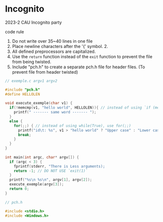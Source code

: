 # Incognito
2023-2 CAU Incognito party


code rule
1. Do not write over 35~40 lines in one file
2. Place newline characters after the '{' symbol. 2.
3. All defined preprocessors are capitalized.
4. Use the `return` function instead of the `exit` function to prevent the file from being twisted.
5. Include "pch.h" to create a separate pch.h file for header files. (To prevent file from header twisted)

```c
// exemple.c argv1 argv2  

#include "pch.h"  
#define HELLOLEN  
  
void execute_exemple(char v1) {  
  if(!memcmp(v1, "hello world", HELLOLEN)){ // instead of using `if (memcmp() == 0)`, use `if(!memcmp())`  
    printf(" ------- same word ------- ");  
  }  
  else {  
    for(;;) { // instead of using while(True), use for(;;)  
      printf("id\t: %s", v1 > "hello world" ? "Upper case" : "Lower case");  
      break;  
    }  
  }  
}  
  
int main(int argc, char* argv[]) {  
  if (argc < 3) {  
    fprintf(stderr, "There is Less arguments);  
    return -1; // DO NOT USE `exit(1)`  
  }  
  printf("%s\n %s\n", argv[1], argv[2]);  
  execute_exemple(argv[3]);  
  return 0;  
}  
  
// pch.h  
  
#include <stdio.h>  
#include <Windows.h>  
```
